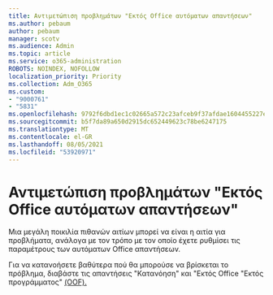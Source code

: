 ```yaml
---
title: Αντιμετώπιση προβλημάτων "Εκτός Office αυτόματων απαντήσεων"
ms.author: pebaum
author: pebaum
manager: scotv
ms.audience: Admin
ms.topic: article
ms.service: o365-administration
ROBOTS: NOINDEX, NOFOLLOW
localization_priority: Priority
ms.collection: Adm_O365
ms.custom:
- "9000761"
- "5831"
ms.openlocfilehash: 9792f6dbd1ec1c02665a572c23afceb9f37afdae1604455227ebddb1fb8c51a8
ms.sourcegitcommit: b5f7da89a650d2915dc652449623c78be6247175
ms.translationtype: MT
ms.contentlocale: el-GR
ms.lasthandoff: 08/05/2021
ms.locfileid: "53920971"
---
```

# <a name="troubleshooting-out-of-office-automatic-replies"></a>Αντιμετώπιση προβλημάτων "Εκτός Office αυτόματων απαντήσεων"

Μια μεγάλη ποικιλία πιθανών αιτίων μπορεί να είναι η αιτία για προβλήματα, ανάλογα με τον τρόπο με τον οποίο έχετε ρυθμίσει τις παραμέτρους των αυτόματων Office απαντήσεων.

Για να κατανοήσετε βαθύτερα πού θα μπορούσε να βρίσκεται το πρόβλημα, διαβάστε τις απαντήσεις "Κατανόηση" και "Εκτός Office "Εκτός προγράμματος" [(OOF).](/exchange/troubleshoot/email-delivery/understand-troubleshoot-oof-replies)